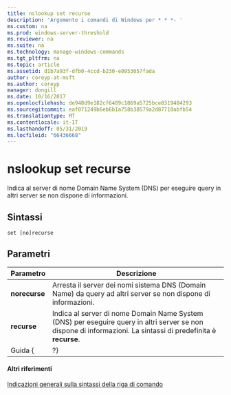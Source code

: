 ```yaml
---
title: nslookup set recurse
description: 'Argomento i comandi di Windows per * * *- '
ms.custom: na
ms.prod: windows-server-threshold
ms.reviewer: na
ms.suite: na
ms.technology: manage-windows-commands
ms.tgt_pltfrm: na
ms.topic: article
ms.assetid: d1b7a93f-dfb0-4ccd-b230-e0953057fada
author: coreyp-at-msft
ms.author: coreyp
manager: dongill
ms.date: 10/16/2017
ms.openlocfilehash: de948d9e182cf6489c1869a5725bce8319484293
ms.sourcegitcommit: eaf071249b6eb6b1a758b38579a2d87710abfb54
ms.translationtype: MT
ms.contentlocale: it-IT
ms.lasthandoff: 05/31/2019
ms.locfileid: "66436668"
---
```

# <a name="nslookup-set-recurse"></a>nslookup set recurse



Indica al server di nome Domain Name System (DNS) per eseguire query in altri server se non dispone di informazioni.

## <a name="syntax"></a>Sintassi

```
set [no]recurse
```

## <a name="parameters"></a>Parametri

|   Parametro   |                                                                  Descrizione                                                                  |
|---------------|-----------------------------------------------------------------------------------------------------------------------------------------------|
| **norecurse** |                Arresta il server dei nomi sistema DNS (Domain Name) da query ad altri server se non dispone di informazioni.                |
|  **recurse**  | Indica al server di nome Domain Name System (DNS) per eseguire query in altri server se non dispone di informazioni. La sintassi di predefinita è **recurse**. |
|     Guida {     |                                                                      ?}                                                                       |

#### <a name="additional-references"></a>Altri riferimenti

[Indicazioni generali sulla sintassi della riga di comando](command-line-syntax-key.md)